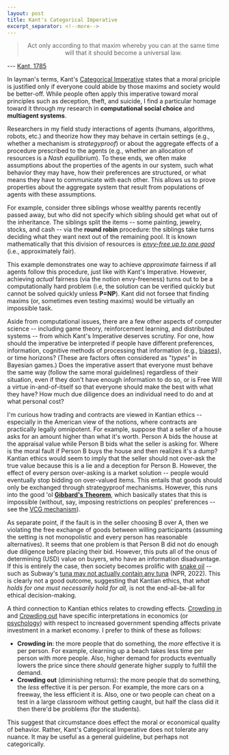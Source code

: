 ```yaml
---
layout: post
title: Kant's Categorical Imperative
excerpt_separator: <!--more-->
---
```


<center><blockquote>
Act only according to that maxim whereby you can at the same time will that it should become a universal law.
</blockquote></center>

--- [Kant, 1785](https://www.earlymoderntexts.com/assets/pdfs/kant1785.pdf)


In layman's terms, Kant's [Categorical Imperative](https://en.wikipedia.org/wiki/Categorical_imperative) states that a moral priciple is justified only if everyone could abide by those maxims and society would be better-off. While people often apply this imperative toward moral principles such as deception, theft, and suicide, I find a particular homage toward it through my research in <b>computational social choice</b> and <b>multiagent systems</b>. 

<!--more--> 

Researchers in my field study interactions of agents (humans, algorithms, robots, etc.) and theorize how they may behave in certain settings (e.g., whether a mechanism is <i>strategyproof</i>) or about the aggregate effects of a procedure prescribed to the agents (e.g., whether an allocation of resources is a <i>Nash equilibrium</i>). To these ends, we often make assumptions about the properties of the agents in our system, such what behavior they may have, how their preferences are structured, or what means they have to communicate with each other. This allows us to prove properties about the aggregate system that result from populations of agents with these assumptions. 

For example, consider three siblings whose wealthy parents recently passed away, but who did not specify which sibling should get what out of the inheritance. The siblings split the items -- some painting, jewelry, stocks, and cash -- via the <b>round robin</b> procedure: the siblings take turns deciding what they want next out of the remaining pool. It is known mathematically that this division of resources is <i>[envy-free up to one good](https://en.wikipedia.org/wiki/Envy-free_item_allocation)</i> (i.e., approximately fair).

This example demonstrates one way to achieve <i>approximate</i> fairness if all agents follow this procedure, just like with Kant's Imperative. However, achieving <i>actual</i> fairness (via the notion envy-freeness) turns out to be a computationally hard problem (i.e, the solution can be verified quickly but cannot be solved quickly unless <b>P=NP</b>). Kant did not forsee that finding maxims (or, sometimes even testing maxims) would be virtually an impossible task.

Aside from computational issues, there are a few other aspects of computer science -- including game theory, reinforcement learning, and distributed systems -- from which Kant's Imperative deserves scrutiny. For one, how should the imperative be interpreted if people have different preferences, information, cognitive methods of processing that information (e.g., [biases](https://en.wikipedia.org/wiki/List_of_cognitive_biases)), or time horizons? (These are factors often considered as "<i>types</i>" in Bayesian games.) Does the imperative assert that everyone must behave the same way (follow the same moral guidelines) regardless of their situation, even if they don't have enough information to do so, or is Free Will a virtue in-and-of-itself so that everyone should make the best with what they have? How much due diligence does an individual need to do and at what personal cost?

I'm curious how trading and contracts are viewed in Kantian ethics -- especially in the American view of the notions, where contracts are practically legally omnipotent. For example, suppose that a seller of a house asks for an amount higher than what it's worth. Person A bids the house at the appraisal value while Person B bids what the seller is asking for. Where is the moral fault if Person B buys the house and then realizes it's a dump? Kantian ethics would seem to imply that the seller should not over-ask the true value because this is a lie and a deception for Person B. However, the effect of every person over-asking is a market solution -- people would eventually stop bidding on over-valued items. This entails that goods should only be exchanged through strategyproof mechanisms. However, this runs into the good 'ol <b>[Gibbard's Theorem](https://en.wikipedia.org/wiki/Gibbard%27s_theorem)</b>, which basically states that this is impossible (without, say, imposing restrictions on peoples' preferences -- see the [VCG mechanism](https://en.wikipedia.org/wiki/Vickrey%E2%80%93Clarke%E2%80%93Groves_mechanism)).

As separate point, if the fault is in the seller choosing B over A, then we violating the free exchange of goods between willing participants (assuming the setting is not monopolistic and every person has reasonable alternatives). It seems that one problem is that Person B did not do enough due diligence before placing their bid. However, this puts all of the onus of determining (USD) value on buyers, who have an information disadvantage. If this is entirely the case, then society becomes prolific with [snake oil](https://en.wikipedia.org/wiki/Snake_oil) -- such as Subway's [tuna may not actually contain any tuna](https://www.npr.org/2022/07/13/1111270816/subway-tuna-lawsuit) (NPR, 2022). This is clearly not a good outcome, suggesting that Kantian ethics, that <i>what holds for one must necessarily hold for all,</i> is not the end-all-be-all for ethical decision-making.

A third connection to Kantian ethics relates to crowding effects. [Crowding in](https://en.wikipedia.org/wiki/Crowding-in_effect) and [Crowding out](https://en.wikipedia.org/wiki/Crowding_out_(economics)) have specific interpretations in economics (or [psychology](https://en.wikipedia.org/wiki/Motivation_crowding_theory)) with respect to increased government spending affects private investment in a market economy. I prefer to think of these as follows:

* <b>Crowding in</b>: the more people that do something, the <i>more</i> effective it is per person. For example, clearning up a beach takes less time per person with more people. Also, higher demand for products eventually lowers the price since there <i>should</i> generate higher supply to fulfill the demand.
* <b>Crowding out</b> (diminishing returns): the more people that do something, the <i>less</i> effective it is per person. For example, the more cars on a freeway, the less efficient it is. Also, one or two people can cheat on a test in a large classroom without getting caught, but half the class did it then there'd be problems (for the students).

This suggest that circumstance does effect the moral or economical quality of behavior. Rather, Kant's Categorical Imperative does not tolerate any nuance. It may be useful as a general guideline, but perhaps not categorically.

